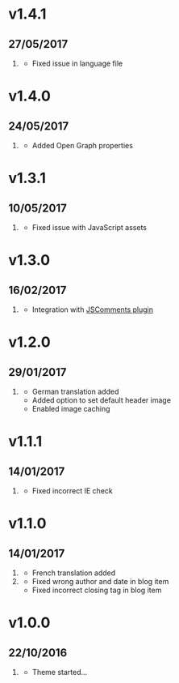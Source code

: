 # v1.4.1
## 27/05/2017

1. [](#bugfix)
    * Fixed issue in language file


# v1.4.0
## 24/05/2017

1. [](#new)
    * Added Open Graph properties


# v1.3.1
## 10/05/2017

1. [](#bugfix)
    * Fixed issue with JavaScript assets


# v1.3.0
## 16/02/2017

1. [](#improved)
    * Integration with [JSComments plugin](https://github.com/Sommerregen/grav-plugin-jscomments)

# v1.2.0
## 29/01/2017

1. [](#improved)
    * German translation added
    * Added option to set default header image
    * Enabled image caching

# v1.1.1
## 14/01/2017

1. [](#bugfix)
    * Fixed incorrect IE check

# v1.1.0
## 14/01/2017

1. [](#improved)
    * French translation added
1. [](#bugfix)
    * Fixed wrong author and date in blog item
    * Fixed incorrect closing tag in blog item

# v1.0.0
## 22/10/2016

1. [](#new)
    * Theme started...
